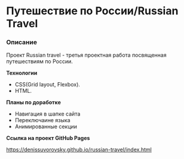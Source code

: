 # Путешествие по России/Russian Travel

### Описание
Проект Russian travel - третья проектная работа посвященная путешествиям по России.

**Технологии**
* CSS(Grid layout, Flexbox).
* HTML.


**Планы по доработке**
* Навигация в шапке сайта
* Переключаине языка
* Анимированные секции

**Ссылка на проект GitHub Pages**

https://denissuvorovsky.github.io/russian-travel/index.html
